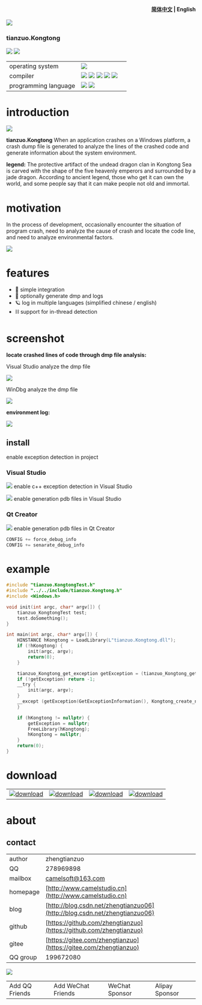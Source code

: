 <h4 align="right"><strong><a href="README.md">简体中文</a></strong> | English</h4>

![](img/logo.jpg)

### tianzuo.Kongtong

![](https://img.shields.io/badge/release-1.0.0.0-blue.svg)
![](https://img.shields.io/badge/date-24.1.1-orange.svg)

||||
|--|--|--|
|operating system|![](https://img.shields.io/badge/os-windows_7+-blue.svg) ||
|compiler|![](https://img.shields.io/badge/c++-11-blue.svg) ![](https://img.shields.io/badge/msvc-14.0-blue.svg) ![](https://img.shields.io/badge/msvc-14.1-blue.svg) ![](https://img.shields.io/badge/msvc-14.2-blue.svg) ![](https://img.shields.io/badge/msvc-14.3-blue.svg) ||
|programming language|![](img/C.png) ![](img/C__.png)||
# introduction

![](img/alchemy_tianzuo.Kongtong.jpg)

**tianzuo.Kongtong** When an application crashes on a Windows platform, a crash dump file is generated to analyze the lines of the crashed code and generate information about the system environment.

**legend:**
The protective artifact of the undead dragon clan in Kongtong Sea is carved with the shape of the five heavenly emperors and surrounded by a jade dragon. According to ancient legend, those who get it can own the world, and some people say that it can make people not old and immortal.

# motivation
In the process of development, occasionally encounter the situation of program crash, need to analyze the cause of crash and locate the code line, and need to analyze environmental factors.

![](img_en/tianzuo.Kongtong.png)

# features

- 🧩 simple integration
- 📝 optionally generate dmp and logs
- 🪐 log in multiple languages (simplified chinese / english)
- ⛓  support for in-thread detection

# screenshot

**locate crashed lines of code through dmp file analysis:**

Visual Studio analyze the dmp file

![](img_en/screenshot.png)

WinDbg analyze the dmp file

![](img_en/screenshot3.png)

**environment log:**

![](img_en/screenshot2.png)

## install

enable exception detection in project

### Visual Studio

![](img_en/screenshot4.png)
enable c++ exception detection in Visual Studio

![](img_en/screenshot5.png)
enable generation pdb files in Visual Studio

### Qt Creator

![](img_en/screenshot6.png)
enable generation pdb files in Qt Creator

```cpp
CONFIG += force_debug_info
CONFIG += senarate_debug_info
```

# example

```cpp
#include "tianzuo.KongtongTest.h"
#include "../../include/tianzuo.Kongtong.h"
#include <Windows.h>

void init(int argc, char* argv[]) {
    tianzuo_KongtongTest test;
    test.doSomething();
}

int main(int argc, char* argv[]) {
    HINSTANCE hKongtong = LoadLibrary(L"tianzuo.Kongtong.dll");
    if (!hKongtong) {
        init(argc, argv);
        return(0);
    }

    tianzuo_Kongtong_get_exception getException = (tianzuo_Kongtong_get_exception)GetProcAddress(hKongtong, "Kongtong_get_exception");
    if (!getException) return -1;
    __try {
        init(argc, argv);
    }
    __except (getException(GetExceptionInformation(), Kongtong_create_normal, 0)) {
    }

    if (hKongtong != nullptr) {
        getException = nullptr;
        FreeLibrary(hKongtong);
        hKongtong = nullptr;
    }
    return(0);
}
```

# download

|||||
|--|--|--|--|
|[![download](img/com_btnGitHub.svg)](https://github.com/zhengtianzuo/tianzuo.Kongtong/releases)|[![download](img/com_btnGitee.svg)](https://gitee.com/zhengtianzuo/tianzuo.Kongtong/releases)|[![download](img/down_baidu.svg)](https://pan.baidu.com/s/1TnsGHWpFG_NFRrtkZsQcvA?pwd=1234)|[![download](img/down_weiyun.svg)](https://share.weiyun.com/euPExPUJ)|

# about
## contact

||||
|--|--|--|
|author|zhengtianzuo||
|QQ|278969898||
|mailbox|camelsoft@163.com||
|homepage|[http://www.camelstudio.cn](http://www.camelstudio.cn)||
|blog|[http://blog.csdn.net/zhengtianzuo06](http://blog.csdn.net/zhengtianzuo06)||
|github|[https://github.com/zhengtianzuo](https://github.com/zhengtianzuo)||
|gitee|[https://gitee.com/zhengtianzuo](https://gitee.com/zhengtianzuo)||
|QQ group|199672080||

![](img/allinone.png)

|||||
|--|--|--|--|
|Add QQ Friends|Add WeChat Friends|WeChat Sponsor|Alipay Sponsor|




